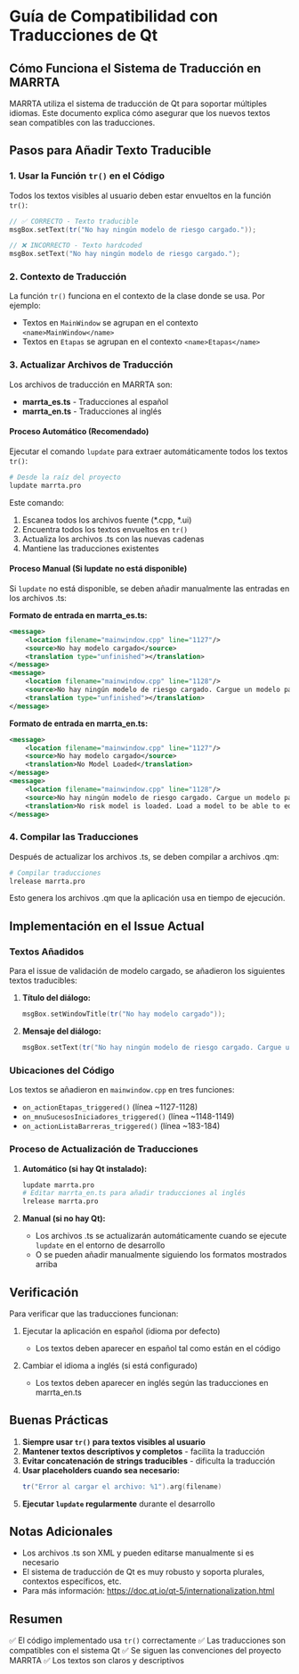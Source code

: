 # Guía de Compatibilidad con Traducciones de Qt

## Cómo Funciona el Sistema de Traducción en MARRTA

MARRTA utiliza el sistema de traducción de Qt para soportar múltiples idiomas. Este documento explica cómo asegurar que los nuevos textos sean compatibles con las traducciones.

## Pasos para Añadir Texto Traducible

### 1. Usar la Función `tr()` en el Código

Todos los textos visibles al usuario deben estar envueltos en la función `tr()`:

```cpp
// ✅ CORRECTO - Texto traducible
msgBox.setText(tr("No hay ningún modelo de riesgo cargado."));

// ❌ INCORRECTO - Texto hardcoded
msgBox.setText("No hay ningún modelo de riesgo cargado.");
```

### 2. Contexto de Traducción

La función `tr()` funciona en el contexto de la clase donde se usa. Por ejemplo:
- Textos en `MainWindow` se agrupan en el contexto `<name>MainWindow</name>`
- Textos en `Etapas` se agrupan en el contexto `<name>Etapas</name>`

### 3. Actualizar Archivos de Traducción

Los archivos de traducción en MARRTA son:
- **marrta_es.ts** - Traducciones al español
- **marrta_en.ts** - Traducciones al inglés

#### Proceso Automático (Recomendado)

Ejecutar el comando `lupdate` para extraer automáticamente todos los textos `tr()`:

```bash
# Desde la raíz del proyecto
lupdate marrta.pro
```

Este comando:
1. Escanea todos los archivos fuente (*.cpp, *.ui)
2. Encuentra todos los textos envueltos en `tr()`
3. Actualiza los archivos .ts con las nuevas cadenas
4. Mantiene las traducciones existentes

#### Proceso Manual (Si lupdate no está disponible)

Si `lupdate` no está disponible, se deben añadir manualmente las entradas en los archivos .ts:

**Formato de entrada en marrta_es.ts:**
```xml
<message>
    <location filename="mainwindow.cpp" line="1127"/>
    <source>No hay modelo cargado</source>
    <translation type="unfinished"></translation>
</message>
<message>
    <location filename="mainwindow.cpp" line="1128"/>
    <source>No hay ningún modelo de riesgo cargado. Cargue un modelo para poder editarlo.</source>
    <translation type="unfinished"></translation>
</message>
```

**Formato de entrada en marrta_en.ts:**
```xml
<message>
    <location filename="mainwindow.cpp" line="1127"/>
    <source>No hay modelo cargado</source>
    <translation>No Model Loaded</translation>
</message>
<message>
    <location filename="mainwindow.cpp" line="1128"/>
    <source>No hay ningún modelo de riesgo cargado. Cargue un modelo para poder editarlo.</source>
    <translation>No risk model is loaded. Load a model to be able to edit it.</translation>
</message>
```

### 4. Compilar las Traducciones

Después de actualizar los archivos .ts, se deben compilar a archivos .qm:

```bash
# Compilar traducciones
lrelease marrta.pro
```

Esto genera los archivos .qm que la aplicación usa en tiempo de ejecución.

## Implementación en el Issue Actual

### Textos Añadidos

Para el issue de validación de modelo cargado, se añadieron los siguientes textos traducibles:

1. **Título del diálogo:**
   ```cpp
   msgBox.setWindowTitle(tr("No hay modelo cargado"));
   ```

2. **Mensaje del diálogo:**
   ```cpp
   msgBox.setText(tr("No hay ningún modelo de riesgo cargado. Cargue un modelo para poder editarlo."));
   ```

### Ubicaciones del Código

Los textos se añadieron en `mainwindow.cpp` en tres funciones:
- `on_actionEtapas_triggered()` (línea ~1127-1128)
- `on_mnuSucesosIniciadores_triggered()` (línea ~1148-1149)
- `on_actionListaBarreras_triggered()` (línea ~183-184)

### Proceso de Actualización de Traducciones

1. **Automático (si hay Qt instalado):**
   ```bash
   lupdate marrta.pro
   # Editar marrta_en.ts para añadir traducciones al inglés
   lrelease marrta.pro
   ```

2. **Manual (si no hay Qt):**
   - Los archivos .ts se actualizarán automáticamente cuando se ejecute `lupdate` en el entorno de desarrollo
   - O se pueden añadir manualmente siguiendo los formatos mostrados arriba

## Verificación

Para verificar que las traducciones funcionan:

1. Ejecutar la aplicación en español (idioma por defecto)
   - Los textos deben aparecer en español tal como están en el código

2. Cambiar el idioma a inglés (si está configurado)
   - Los textos deben aparecer en inglés según las traducciones en marrta_en.ts

## Buenas Prácticas

1. **Siempre usar `tr()` para textos visibles al usuario**
2. **Mantener textos descriptivos y completos** - facilita la traducción
3. **Evitar concatenación de strings traducibles** - dificulta la traducción
4. **Usar placeholders cuando sea necesario:**
   ```cpp
   tr("Error al cargar el archivo: %1").arg(filename)
   ```
5. **Ejecutar `lupdate` regularmente** durante el desarrollo

## Notas Adicionales

- Los archivos .ts son XML y pueden editarse manualmente si es necesario
- El sistema de traducción de Qt es muy robusto y soporta plurales, contextos específicos, etc.
- Para más información: https://doc.qt.io/qt-5/internationalization.html

## Resumen

✅ El código implementado usa `tr()` correctamente
✅ Las traducciones son compatibles con el sistema Qt
✅ Se siguen las convenciones del proyecto MARRTA
✅ Los textos son claros y descriptivos
